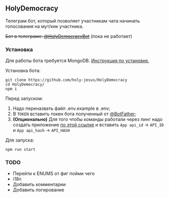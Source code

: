 ## HolyDemocracy

Телеграм бот, который позволяет участникам чата начинать голосования на мут/кик участника. 

~~Бот в телеграме: [@HolyDemocracyBot](https://t.me/HolyDemocracyBot)~~ (пока не работает)

### Установка

Для работы бота требуется MongoDB. [Инструкция по установке.](https://www.mongodb.com/docs/manual/administration/install-community/)

Установка бота:

```
git clone https://github.com/holy-jesus/HolyDemocracy
cd HolyDemocracy/
npm i
```

Перед запуском:
1) Надо переназвать файл .env.example в .env; 
2) В `TOKEN` вставить токен бота полученный от [@BotFather](https://t.me/BotFather);
3) __(Опционально)__ Для того чтобы команды работали через пинг надо создать приложение [по этой ссылке](https://my.telegram.org/apps) и вставить `App api_id` -> `API_ID` и `App api_hash` -> `API_HASH`

Для запуска:

```
npm run start
```

### TODO

- Перейти к ENUMS от фиг пойми чего
- i18n
- Добавить комментарии
- Добавить логирование
